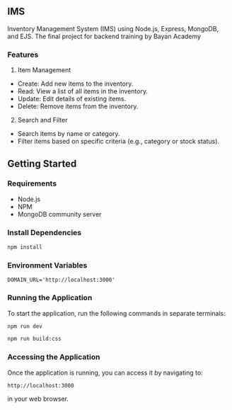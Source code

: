 ## IMS

Inventory Management System (IMS) using Node.js, Express, MongoDB, and EJS. The final project for backend training by Bayan Academy

### Features
1. Item Management
  - Create: Add new items to the inventory.
  - Read: View a list of all items in the inventory.
  - Update: Edit details of existing items.
  - Delete: Remove items from the inventory.

2. Search and Filter
  - Search items by name or category.
  - Filter items based on specific criteria (e.g., category or stock status).

## Getting Started

### Requirements
  - Node.js
  - NPM
  - MongoDB community server

### Install Dependencies
```bash
npm install
```

### Environment Variables
```env
DOMAIN_URL='http://localhost:3000'
```

### Running the Application
To start the application, run the following commands in separate terminals:
```bash
npm run dev
```
```bash
npm run build:css
```

### Accessing the Application
Once the application is running, you can access it by navigating to:
```
http://localhost:3000
```
in your web browser.
